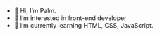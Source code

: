 - 👋 Hi, I’m Palm. 
- 👀 I’m interested in front-end developer
- 🌱 I’m currently learning HTML, CSS, JavaScript.

<!---
palmer333/palmer333 is a ✨ special ✨ repository because its `README.md` (this file) appears on your GitHub profile.
You can click the Preview link to take a look at your changes.
--->
